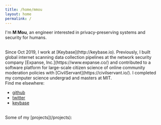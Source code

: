 ```yaml
---
title: /home/mmou
layout: home
permalink: /
---
```


I'm **M Mou**, an engineer interested in privacy-preserving systems and security for humans.

<br>
Since Oct 2019, I work at [Keybase](http://keybase.io). Previously, I built global internet scanning data collection pipelines at the network security company [Expanse, Inc.](https://www.expanse.co/) and contributed to a software platform for large-scale citizen science of online community moderation policies with [CivilServant](https://civilservant.io/). I completed my computer science undergrad and masters at MIT.

<br>
Find me elsewhere:

- [github](https://github.com/mmou)
- [twitter](https://twitter.com/merry)
- [keybase](https://keybase.io/mmou)

<br>
Some of my [projects](/projects):
